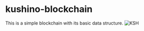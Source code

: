 # kushino-blockchain
This is a simple blockchain with its basic data structure.
![KSH](https://user-images.githubusercontent.com/76831425/158018582-930ff715-5c5d-445a-b8a6-67a0d4c0d738.png)
